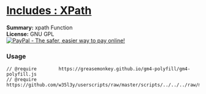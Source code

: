 
# [Includes : XPath](.)

**Summary:** xpath Function<br />
**License:** GNU GPL<br />
[![PayPal - The safer, easier way to pay online!](https://www.paypalobjects.com/en_US/i/btn/btn_donate_SM.gif "PayPal - The safer, easier way to pay online!")](https://goo.gl/DNfg2w)
### Usage
```
// @require        https://greasemonkey.github.io/gm4-polyfill/gm4-polyfill.js
// @require        https://github.com/w35l3y/userscripts/raw/master/scripts/../../../raw/master/includes/Includes_XPath/63808.user.js
```

